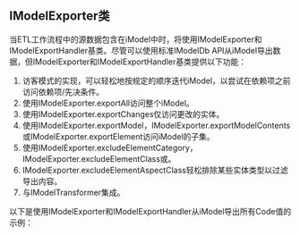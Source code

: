 ## IModelExporter类

当ETL工作流程中的源数据包含在iModel中时，将使用IModelExporter和IModelExportHandler基类。尽管可以使用标准IModelDb API从iModel导出数据，但IModelExporter和IModelExportHandler基类提供以下功能：

1.  访客模式的实现，可以轻松地按规定的顺序迭代iModel，以尝试在依赖项之前访问依赖项/先决条件。
2.  使用IModelExporter.exportAll访问整个iModel。
3.  使用IModelExporter.exportChanges仅访问更改的实体。
4.  使用IModelExporter.exportModel，IModelExporter.exportModelContents或IModelExporter.exportElement访问iModel的子集。
5.  使用IModelExporter.excludeElementCategory，IModelExporter.excludeElementClass或。
6. IModelExporter.excludeElementAspectClass轻松排除某些实体类型以过滤导出内容。
7.  与IModelTransformer集成。

  


  


以下是使用IModelExporter和IModelExportHandler从iModel导出所有Code值的示例：

